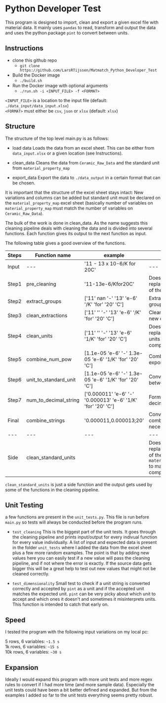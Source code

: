 # Python Developer Test

This program is designed to import, clean and export a given excel file with material data. It mainly uses `pandas` to read, transform and output the data and uses the python package `pint` to convert between units.


## Instructions

- clone this github repo
	- `git clone https://github.com/LarsRTijssen/Matmatch_Python_Developer_Test`
- Build the Docker image
    - `./build.sh`
- Run the Docker image with optional arguments
    - `./run.sh -i <INPUT_FILE> -f <FORMAT>`

`<INPUT_FILE>` is a location to the input file (default: `./data_input/data_input.xlsx`)\
`<FORMAT>` must either be `csv`, `json` or `xlsx` (default: `xlsx`)


## Structure

The structure of the top level main.py is as follows:

- load data
Loads the data from an excel sheet. This can be either from `data_input.xlsx` or a given location (see Instructions).

- clean_data
Cleans the data from `Ceramic_Raw_Data` and the standard unit from `material_property_map`

- export_data
Export the data to `./data_output` in a certain format that can be chosen.

It is important that the structure of the excel sheet stays intact: New variations and columns can be added but standard unit must be declared on the `material_property_map` excel sheet (basically number of variables on `material_property_map` must match the number of variables on `Ceramic_Raw_Data`).


The bulk of the work is done in clean_data. As the name suggests this cleaning pipeline deals with cleaning the data and is divided into several functions. Each function gives its output to the next function as input.

The following table gives a good overview of the functions.


| Steps | Function name | example | description |
| --- | --- | --- | --- |
| Input | --- | '11 - 13 x 10-6/K for 20C' | --- |
| Step1 | pre_cleaning | '11-13e-6/Kfor20C' | Does some regex replacement cleaning of the initial input |
| Step2 | extract_groups | ['11' nan '-' '13' 'e-6' '/K' 'for' '20' 'C'] | Extract the different groups using regex |
| Step3 | clean_extractions | ['11' '' '-' '13' 'e-6' '/K' 'for' '20' 'C'] | Cleaning up of the new dataframe |
| Step4 | clean_units | ['11' '' '-' '13' 'e-6' '1/K' 'for' '20' 'C'] | Does some regex replacement of the units to make it `pint` compatible |
| Step5 | combine_num_pow | [1.1e-05 'e-6' '-' 1.3e-05 'e-6' '1/K' 'for' '20' 'C'] | Combines number and exponent |
| Step6 | unit_to_standard_unit | [1.1e-05 'e-6' '-' 1.3e-05 'e-6' '1/K' 'for' '20' 'C'] | Converts number between units |
| Step7 | num_to_decimal_string | ['0.000011' 'e-6' '-' '0.000013' 'e-6' '1/K' 'for' '20' 'C'] | Format number into decimal string |
| Final | combine_strings | '0.000011,0.000013;20' | Converts symbols and combines the necessary strings |
| --- | --- | --- | --- |
| Side | clean_standard_units |  | Does some regex replacement cleaning of the units from `material_property_map` to make it `pint` compatible |


`clean_standard_units` is just a side function and the output gets used by some of the functions in the cleaning pipeline.


## Unit Testing

a few functions are present in the `unit_tests.py`. This file is run before `main.py` so tests will always be conducted before the program runs.

 - `test_cleaning`
This is the biggest part of the unit tests. It goes through the cleaning pipeline and prints input/output for every indivual function for every value individually. A list of input and expected data is present in the folder `unit_tests` where I added the data from the excel sheet plus a few more random examples. The point is that by adding new values here you can easily test if a new value will pass the cleaning pipeline, and if not where the error is exactly. If the source data gets bigger this will be a great help to test out new values that might not be cleaned correctly.

- `test_dimensionality`
Small test to check if a unit string is converted correctly and accepted by `pint` as a unit and if the accepted unit matches the expected unit. `pint` can be very picky about which unit to accept and which ones it doesn't and sometimes it misinterprets units. This function is intended to catch that early on.


## Speed

I tested the program with the following input variations on my local pc:

5 rows, 6 variables: `~1.5 s`\
1k rows, 6 variables: `~15 s`\
10k rows, 6 variables: `~30 s`


## Expansion

Ideally I would expand this program with more unit tests and more regex rules to convert if I had more time (and more sample data). Especially the unit tests could have been a bit better defined and expanded. But from the examples I added so far to the unit tests everything seems pretty robust.